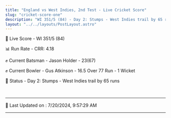 ```yaml
---
title: "England vs West Indies, 2nd Test - Live Cricket Score"
slug: "cricket-score-one"
description: "WI 351/5 (84) - Day 2: Stumps - West Indies trail by 65 runs."
layout: "../../layouts/PostLayout.astro"
---
```


🔴 Live Score - WI 351/5 (84)  

📊 Run Rate - CRR: 4.18  

✊ Current Batsman - Jason Holder - 23(67)  

✊ Current Bowler - Gus Atkinson - 16.5 Over 77 Run - 1 Wicket  

📑 Status - Day 2: Stumps - West Indies trail by 65 runs

<br />

***

📝 Last Updated on : 7/20/2024, 9:57:29 AM

***

